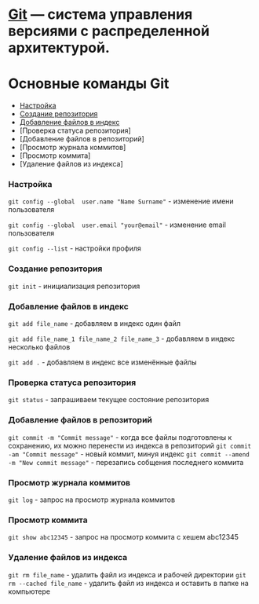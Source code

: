 # [Git](https://git-scm.com/) — система управления версиями с распределенной архитектурой.

# Основные команды Git

- [Настройка](#настройка)
- [Создание репозитория](#cоздание-репозитория)
- [Добавление файлов в индекс](#добавление-файлов-в-индекс)
- [Проверка статуса репозитория]
- [Добавление файлов в репозиторий]
- [Просмотр журнала коммитов]
- [Просмотр коммита]
- [Удаление файлов из индекса]


### Настройка
`git config --global  user.name "Name Surname"` - изменение имени пользователя

`git config --global  user.email "your@email"` - изменение email пользователя

`git config --list` - настройки профиля

### Создание репозитория
`git init` - инициализация репозитория

### Добавление файлов в индекс
`git add file_name` - добавляем в индекс один файл

`git add file_name_1 file_name_2 file_name_3` - добавляем в индекс несколько файлов

`git add .` - добавляем в индекс все изменённые файлы 


### Проверка статуса репозитория
`git status` - запрашиваем текущее состояние репозитория

### Добавление файлов в репозиторий
`git commit -m "Commit message"` - когда все файлы подготовлены к сохранению, их можно перенести из индекса в репозиторий
`git commit -am "Commit message"` - новый коммит, минуя индекс
`git commit --amend -m "New commit message"` - перезапись собщения последнего коммита

### Просмотр журнала коммитов
`git log` - запрос на просмотр журнала коммитов

### Просмотр коммита
`git show abc12345` - запрос на просмотр коммита с хешем abc12345

### Удаление файлов из индекса
`git rm file_name` - удалить файл из индекса и рабочей директории
`git rm --cached file_name` - удалить файл из индекса и оставить в папке на компьютере

